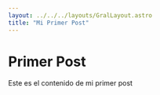 ```yaml
---
layout: ../../../layouts/GralLayout.astro
title: "Mi Primer Post"
---
```


# Primer Post

Este es el contenido de mi primer post